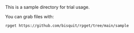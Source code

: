 This is a sample directory for trial usage.

You can grab files with:

```sh
rpget https://github.com/bisquit/rpget/tree/main/sample
```
